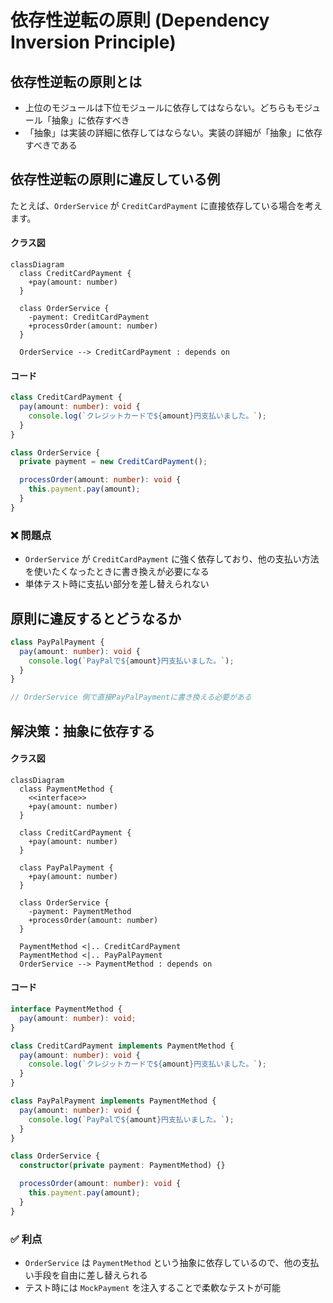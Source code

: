 # 依存性逆転の原則 (Dependency Inversion Principle)

## 依存性逆転の原則とは

- 上位のモジュールは下位モジュールに依存してはならない。どちらもモジュール「抽象」に依存すべき
- 「抽象」は実装の詳細に依存してはならない。実装の詳細が「抽象」に依存すべきである

## 依存性逆転の原則に違反している例

たとえば、`OrderService` が `CreditCardPayment` に直接依存している場合を考えます。

#### クラス図

```mermaid
classDiagram
  class CreditCardPayment {
    +pay(amount: number)
  }

  class OrderService {
    -payment: CreditCardPayment
    +processOrder(amount: number)
  }

  OrderService --> CreditCardPayment : depends on
```

#### コード
```ts
class CreditCardPayment {
  pay(amount: number): void {
    console.log(`クレジットカードで${amount}円支払いました。`);
  }
}

class OrderService {
  private payment = new CreditCardPayment();

  processOrder(amount: number): void {
    this.payment.pay(amount);
  }
}
```


### ❌ 問題点

- `OrderService` が `CreditCardPayment` に強く依存しており、他の支払い方法を使いたくなったときに書き換えが必要になる
- 単体テスト時に支払い部分を差し替えられない

## 原則に違反するとどうなるか

```ts
class PayPalPayment {
  pay(amount: number): void {
    console.log(`PayPalで${amount}円支払いました。`);
  }
}

// OrderService 側で直接PayPalPaymentに書き換える必要がある
```

## 解決策：抽象に依存する


#### クラス図

```mermaid
classDiagram
  class PaymentMethod {
    <<interface>>
    +pay(amount: number)
  }

  class CreditCardPayment {
    +pay(amount: number)
  }

  class PayPalPayment {
    +pay(amount: number)
  }

  class OrderService {
    -payment: PaymentMethod
    +processOrder(amount: number)
  }

  PaymentMethod <|.. CreditCardPayment
  PaymentMethod <|.. PayPalPayment
  OrderService --> PaymentMethod : depends on
```

#### コード
```ts
interface PaymentMethod {
  pay(amount: number): void;
}

class CreditCardPayment implements PaymentMethod {
  pay(amount: number): void {
    console.log(`クレジットカードで${amount}円支払いました。`);
  }
}

class PayPalPayment implements PaymentMethod {
  pay(amount: number): void {
    console.log(`PayPalで${amount}円支払いました。`);
  }
}

class OrderService {
  constructor(private payment: PaymentMethod) {}

  processOrder(amount: number): void {
    this.payment.pay(amount);
  }
}
```

### ✅ 利点

- `OrderService` は `PaymentMethod` という抽象に依存しているので、他の支払い手段を自由に差し替えられる
- テスト時には `MockPayment` を注入することで柔軟なテストが可能